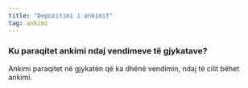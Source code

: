 ```yaml
---
title: "Depozitimi i ankimit"
tag: ankimi
---
```


### Ku paraqitet ankimi ndaj vendimeve të gjykatave?

Ankimi paraqitet në gjykatën që ka dhënë vendimin, ndaj të cilit bëhet ankimi. 
